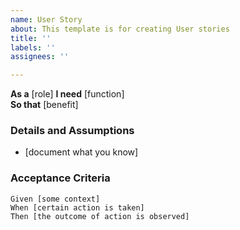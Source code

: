 ```yaml
---
name: User Story
about: This template is for creating User stories
title: ''
labels: ''
assignees: ''

---
```


**As a** [role] 
 **I need** [function]  
 **So that** [benefit]  
   
 ### Details and Assumptions
 * [document what you know]
   
 ### Acceptance Criteria  
   
 ```gherkin
 Given [some context]
 When [certain action is taken]
 Then [the outcome of action is observed]
 ```
